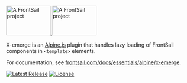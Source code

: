 <p>
  <a href="https://www.frontsail.com/#gh-light-mode-only" target="_blank">
    <img src="https://brand.frontsail.com/logo-github-dark.svg" alt="A FrontSail project" width="120" height="80">
  </a>
  <a href="https://www.frontsail.com/#gh-dark-mode-only" target="_blank">
    <img src="https://brand.frontsail.com/logo-github-light.svg" alt="A FrontSail project" width="120" height="80">
  </a>
</p>

X-emerge is an [Alpine.js](https://github.com/alpinejs/alpine) plugin that handles lazy loading of FrontSail components in `<template>` elements.

For documentation, see [frontsail.com/docs/essentials/alpine/x-emerge](https://www.frontsail.com/docs/essentials/alpine/x-emerge).

<p>
  <a href="https://github.com/frontsail/x-emerge/releases"><img src="https://img.shields.io/github/v/release/frontsail/x-emerge?display_name=tag&style=flat-square" alt="Latest Release"></a>
  <a href="https://github.com/frontsail/x-emerge/blob/main/LICENSE"><img src="https://img.shields.io/github/license/frontsail/x-emerge.svg?style=flat-square" alt="License"></a>
</p>
